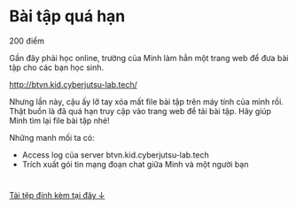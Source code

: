 # Bài tập quá hạn
200 điểm

Gần đây phải học online, trường của Minh làm hẳn một trang web để đưa bài tập cho các bạn học sinh.

http://btvn.kid.cyberjutsu-lab.tech/

Nhưng lần này, cậu ấy lỡ tay xóa mất file bài tập trên máy tính của mình rồi. Thật buồn là đã quá hạn truy cập vào trang web để tải bài tập.
Hãy giúp Minh tìm lại file bài tập nhé!

Những manh mối ta có:

- Access log của server btvn.kid.cyberjutsu-lab.tech
- Trích xuất gói tin mạng đoạn chat giữa Minh và một người bạn

#
[Tải tệp đính kèm tại đây ↓](./btvn-13511395bf3a05933ebcfa05dedce421.zip)
